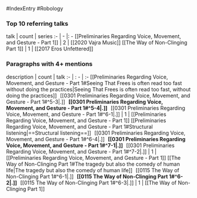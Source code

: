 #IndexEntry #Robology

### Top 10 referring talks
talk | count | series
:- | - |: -
[[Preliminaries Regarding Voice, Movement, and Gesture - Part 1]] | 2 | [[2020 Vajra Music]]
[[The Way of Non-Clinging Part 1]] | 1 | [[2017 Eros Unfettered]]

### Paragraphs with 4+ mentions
description | count | talk
:- | : - | :-
[[Preliminaries Regarding Voice, Movement, and Gesture - Part 1#Seeing That Frees is often read too fast without doing the practices\|Seeing That Frees is often read too fast, without doing the practices]] &nbsp;&nbsp;[[0301 Preliminaries Regarding Voice, Movement, and Gesture - Part 1#^5-3\|.]] &nbsp; **[[0301 Preliminaries Regarding Voice, Movement, and Gesture - Part 1#^5-4\|.]]** &nbsp; [[0301 Preliminaries Regarding Voice, Movement, and Gesture - Part 1#^6-1\|.]] | 1 | [[Preliminaries Regarding Voice, Movement, and Gesture - Part 1]]
[[Preliminaries Regarding Voice, Movement, and Gesture - Part 1#Structural listening\|==Structural listening==]] &nbsp;&nbsp;[[0301 Preliminaries Regarding Voice, Movement, and Gesture - Part 1#^6-4\|.]] &nbsp; **[[0301 Preliminaries Regarding Voice, Movement, and Gesture - Part 1#^7-1\|.]]** &nbsp; [[0301 Preliminaries Regarding Voice, Movement, and Gesture - Part 1#^7-2\|.]] | 1 | [[Preliminaries Regarding Voice, Movement, and Gesture - Part 1]]
[[The Way of Non-Clinging Part 1#The tragedy but also the comedy of human life\|The tragedy but also the comedy of human life]] &nbsp;&nbsp;[[0115 The Way of Non-Clinging Part 1#^6-1\|.]] &nbsp; **[[0115 The Way of Non-Clinging Part 1#^6-2\|.]]** &nbsp; [[0115 The Way of Non-Clinging Part 1#^6-3\|.]] | 1 | [[The Way of Non-Clinging Part 1]]

